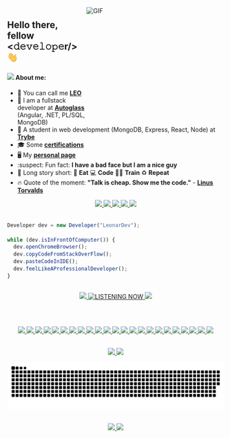 <!-- <img align="right" alt="GIF" src="https://media.giphy.com/media/LmNwrBhejkK9EFP504/source.gif" width=250 /> -->
<!-- <img align="right" alt="GIF" src="https://media.giphy.com/media/hrRJ41JB2zlgZiYcCw/giphy-downsized-large.gif" width=300 height=200 /> -->
<!-- - :books: I am currently studying **[Node.js](https://github.com/LeonarDev/Trybe)** and **[.NET](https://docs.microsoft.com/pt-br/users/leonardev/)**-->
<img align="right" alt="GIF" src="https://media.giphy.com/media/PiQejEf31116URju4V/giphy.gif" width=320 height=250 />

<h2> Hello there, fellow <𝚍𝚎𝚟𝚎𝚕𝚘𝚙𝚎r/> <img src="https://github.com/LeonarDev/LeonarDev/blob/main/Hi.gif" width="25"> </h2>
<h4> <img src="https://emoji.gg/assets/emoji/7279-vibecat.gif" width="24"/>  About me: </h4>

- 🦁 You can call me **[LEO](https://www.instagram.com/maujevski/)**
- :office: I am a fullstack developer at **[Autoglass](https://www.autoglass.com.br/)** (Angular, .NET, PL/SQL, MongoDB)
- :green_heart: A student in web development (MongoDB, Express, React, Node) at **[Trybe](https://www.betrybe.com/formacao)**
- 🎓 Some **[certifications](https://cursos.alura.com.br/user/leonardo-rnascimento/fullCertificate/eea2a0fa87148f478d45fdc0efdab383)**
- 🖥️ My **[personal page](https://leonardev.github.io./)**
- :suspect: Fun fact: **I have a bad face but I am a nice guy**
- 🧠 Long story short: 🥑 **Eat** 💻 **Code** 💪🏽 **Train** ♻️ **Repeat**
- 🔥 Quote of the moment: **"Talk is cheap. Show me the code."** - **[Linus Torvalds](https://github.com/torvalds)**

<div align="center">
  <!-- LINKEDIN -->
  <a href="https://www.linkedin.com/in/leonardomajevski/"> 
    <img src="https://img.shields.io/badge/linkedin-%230077B5.svg?&style=for-the-badge&logo=linkedin&logoColor=white"/>
  </a>
  
  <!-- MICROSOFT LEARN -->
  <a href = "https://docs.microsoft.com/pt-br/users/leonardev/">
    <img src="https://img.shields.io/badge/microsoft_Profile-0078D4?style=for-the-badge&logo=microsoft&logoColor=white">
  </a>

  <!-- INSTAGRAM -->
  <a href="https://www.instagram.com/maujevski/">
    <img src="https://img.shields.io/badge/instagram-%23E4405F.svg?&style=for-the-badge&logo=instagram&logoColor=white"/>
  </a>

  <!-- STEAM -->
  <a href="https://steamcommunity.com/id/maujevski">
    <img height="30em" src="https://img.shields.io/badge/Steam-000000?&style=for-the-badge&logo=steam&logoColor=white">
  </a>
  
  <!-- GMAIL -->
  <a href = "mailto:leonardo.majevski@gmail.com">
    <img src="https://img.shields.io/badge/Gmail-D14836?style=for-the-badge&logo=gmail&logoColor=white">
  </a>
</div>

<br>

<!-- FUNNY CODE -->
```js
Developer dev = new Developer("LeonarDev");

while (dev.isInFrontOfComputer()) {
  dev.openChromeBrowser();
  dev.copyCodeFromStackOverFlow();
  dev.pasteCodeInIDE();
  dev.feelLikeAProfessionalDeveloper();
}
```

##
<!-- SPOTIFY -->
<div align="center">
  <a href="https://open.spotify.com/user/leonardomajevski">
    <img height="150px" src="https://spotify-github-profile.vercel.app/api/view?uid=leonardomajevski&cover_image=true&theme=novatorem">
    <img alt="LISTENING NOW" height="130px" src="https://media.giphy.com/media/J5B1Y8QZnzXXbLQIBu/giphy.gif">
    <img height="130px" src="https://media.giphy.com/media/ZZfJJBF8M1F1UYCU0n/source.gif">
  </a>
</div>

##

<br>
  
<p align="center">
  <!-- LINUX -->
  <a href="https://www.linux.org/">
     <img src="https://img.shields.io/badge/Linux-d5d5d5?style=for-the-badge&logo=linux&logoColor=000000"/>
  </a>
  
  <!-- Windows -->
  <a href="https://www.microsoft.com/pt-br/windows">
     <img src="https://img.shields.io/badge/Windows-d5d5d5?style=for-the-badge&logo=windows&logoColor=0078D4"/>
  </a>

  <!-- SHELL -->
  <a href="https://en.wikipedia.org/wiki/Shell_(computing)">
    <img src="https://img.shields.io/badge/Shell_Script-d5d5d5?style=for-the-badge&logo=windows-terminal&logoColor=343c45"/>
  </a>

  <!-- GIT -->
  <a href="https://git-scm.com/">
    <img src="https://img.shields.io/badge/git-d5d5d5?style=for-the-badge&logo=git&logoColor=E95420"/>
  </a>

  <!-- MARKDOWN -->
  <a href="https://daringfireball.net/projects/markdown/">
    <img src="https://img.shields.io/badge/markdown-d5d5d5?style=for-the-badge&logo=markdown&logoColor=343c45"/>
  </a>

  <!-- HTML -->
  <a href="https://www.w3.org/html/">
    <img src="https://img.shields.io/badge/HTML5-d5d5d5?style=for-the-badge&logo=html5&logoColor=E34F26"/>
  </a> 

  <!-- CSS -->
  <a href="https://www.w3schools.com/css/">
    <img src="https://img.shields.io/badge/CSS3-d5d5d5?style=for-the-badge&logo=css3&logoColor=1572B6"/>
  </a> 

  <!-- BOOTSTRAP -->
  <a href="https://getbootstrap.com/">
    <img src="https://img.shields.io/badge/Bootstrap-d5d5d5?style=for-the-badge&logo=bootstrap&logoColor=563D7C"/>
  </a>

  <!-- JAVASCRIPT -->
  <a href="https://developer.mozilla.org/en-US/docs/Web/JavaScript">
    <img src="https://img.shields.io/badge/JavaScript-d5d5d5?style=for-the-badge&logo=javascript&logoColor=F7DF1E"/>
  </a>
  
  <!-- TYPESCRIPT -->
  <a href="https://www.typescriptlang.org/">
    <img src="https://img.shields.io/badge/TypeScript-d5d5d5?style=for-the-badge&logo=typescript&logoColor=007ACC"/>
  </a>
  
  <!-- ANGULAR -->
  <a href="https://angular.io/">
    <img src="https://img.shields.io/badge/Angular-d5d5d5?style=for-the-badge&logo=angular&logoColor=A6120D"/>
  </a>

  <!-- REACT -->
  <a href="https://reactjs.org/">
    <img src="https://img.shields.io/badge/React-d5d5d5?style=for-the-badge&logo=react&logoColor=61DAFB"/>
  </a>
  
  <!-- REDUX -->
  <a href="https://redux.js.org/">
    <img src="https://img.shields.io/badge/Redux-d5d5d5?style=for-the-badge&logo=redux&logoColor=7856BC"/>
  </a>
  
  <!-- JEST -->
  <a href ="https://jestjs.io/">
    <img src="https://img.shields.io/badge/Jest-d5d5d5?style=for-the-badge&logo=jest&logoColor=933E56"/>
  </a>

  <!-- TESTING LIBRARY -->
  <a href="https://testing-library.com/">
    <img src="https://img.shields.io/badge/Testing_Library-d5d5d5?style=for-the-badge&logo=testing-library&logoColor=EE493A"/>
  </a>

  <!-- NODE -->
  <a href="https://nodejs.org/en/">
    <img src="https://img.shields.io/badge/node.js-d5d5d5?&style=for-the-badge&logo=node.js&logoColor=8CBF3E"/>
  </a>

  <!-- EXPRESS -->
  <a href="https://expressjs.com/">
    <img src="https://img.shields.io/badge/express.js-d5d5d5?&style=for-the-badge&logo=express&logoColor=3f4854"/>
  </a>

  <!-- C# -->
  <a href="https://docs.microsoft.com/en-us/dotnet/csharp/">
    <img src="https://img.shields.io/badge/c_sharp-d5d5d5?&style=for-the-badge&logo=c-sharp&logoColor=9A4993"/>
  </a>

  <!-- .NET -->
  <a href="https://dotnet.microsoft.com/">
    <img src="https://img.shields.io/badge/.NET-d5d5d5?&style=for-the-badge&logo=.NET&logoColor=5027D5"/>
  </a>

  <!-- SQL ORACLE -->
  <a href="https://www.oracle.com/br/database/">
    <img src="https://img.shields.io/badge/pl/sql-d5d5d5?style=for-the-badge&logo=oracle&logoColor=9A4133"/>
  </a>

  <!-- MONGODB -->
  <a href="https://www.mongodb.com/">
    <img src="https://img.shields.io/badge/MongoDB-d5d5d5?style=for-the-badge&logo=mongodb&logoColor=4A8D42"/>
  </a>

  <!-- SCRUM -->
  <a href="https://www.scrum.org/">
    <img src="https://img.shields.io/badge/Scrum-d5d5d5?style=for-the-badge&logo=clockify&logoColor=3A7C9A"/>
  </a>

  <!-- KANBAN -->
  <a href="https://www.scrum.org/resources/kanban-guide-scrum-teams">
    <img src="https://img.shields.io/badge/Kanban-d5d5d5?style=for-the-badge&logo=pinboard&logoColor=DD0000"/>
  </a>
</p>

<br>

<!-- GIT STATUS AND LANGS -->
<div align="center">
  <a href="https://github.com/LeonarDev">
  <img height="180em" src="https://github-readme-stats.vercel.app/api?username=leonardev&show_icons=true&theme=dark&count_private=true&bg_color=0D1117"/>
  <img height="180em" src="https://github-readme-stats.vercel.app/api/top-langs/?username=leonardev&layout=compact&langs_count=10&theme=dark&count_private=true&bg_color=0D1117"/>
</div>
  
<!-- SNAKE COMMITS -->
<p align="center">
  <img src="https://github.com/leonardev/leonardev/blob/output/github-contribution-grid-snake.svg">  
</p>

##

<!-- JOKES -->
<p align="center">
  <img src="https://readme-jokes.vercel.app/api">
  <img height="200px" src="https://media.giphy.com/media/FcT1BFYoHwJxu/giphy.gif">
</p>
